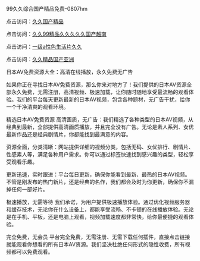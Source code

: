 99久久综合国产精品免费-0807hm

点击访问：<a href="https://heiliaoow5kzm.pages.dev">久久国产精品</a>

点击访问：<a href="https://heiliaoll4qsx.pages.dev">久久99精品久久久久久国产越南</a>

点击访问：<a href="https://heiliao2dmwwy.pages.dev">一级a性色生活片久久</a>

点击访问：<a href="https://heiliaowt0d7p.pages.dev">久久精品国产亚洲</a>

日本AV免费资源大全：高清在线播放，永久免费无广告

如果你正在寻找日本AV免费资源，那么你来对地方了！我们提供的日本AV资源全部永久免费，无需注册，高清视频、极速加载，让你随时随地享受最流畅的观看体验。我们的平台每天更新最新的日本AV视频，包含各种题材，无广告干扰，给你一个干净清爽的观看环境。

精选日本AV免费资源
高清画质，无广告：我们精选了各种类型的日本AV视频，从经典到最新，全部提供高清画质播放，并且完全没有广告。无论是素人系列、女优最新作品还是经典剧情片，你都能找到最满意的内容。

资源全面，分类清晰：网站提供详细的视频分类，包括无码、女优排行、剧情片、性感素人等，满足各种用户需求。你可以通过标签快速找到感兴趣的类型，轻松享受观看乐趣。

更新迅速，实时跟进：平台每日更新，确保你能看到最新、最热的日本AV视频。不管是刚发布的热门新片，还是经典的名作，我们都会及时为你更新，确保你不漏掉任何一部好片。

极速播放，无需等待
我们承诺，为用户提供极速播放体验。通过优化视频服务器和缓存技术，无论你在什么设备上，都能享受流畅、不卡顿的在线播放体验。无论是在手机、平板，还是电脑上观看，视频加载速度都非常快，给你最便捷的观看体验。

完全免费，无会员
平台完全免费，无需注册、无需下载任何插件，直接点击链接就能观看你想看的所有日本AV资源。我们坚决杜绝任何形式的隐性收费，所有视频都可以免费观看。

<span style="display:none;">[Canonical link](https://github.com/xlin156/34567 ）</span>
